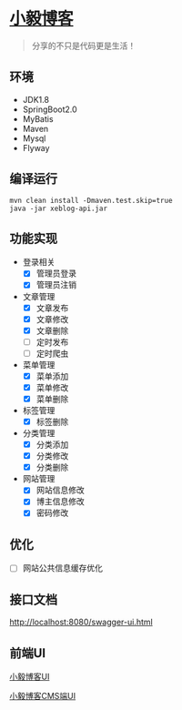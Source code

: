 [小毅博客](https://www.xeblog.cn)
===

> 分享的不只是代码更是生活！

## 环境

* JDK1.8
* SpringBoot2.0
* MyBatis
* Maven
* Mysql
* Flyway

## 编译运行

```
mvn clean install -Dmaven.test.skip=true
java -jar xeblog-api.jar
```

## 功能实现
- 登录相关
    - [x] 管理员登录
    - [x] 管理员注销
- 文章管理
   - [x] 文章发布
   - [x] 文章修改
   - [x] 文章删除
   - [ ] 定时发布
   - [ ] 定时爬虫
- 菜单管理
    - [x] 菜单添加
    - [x] 菜单修改
    - [x] 菜单删除
- 标签管理
    - [x] 标签删除
- 分类管理
    - [x] 分类添加
    - [x] 分类修改
    - [x] 分类删除
- 网站管理
    - [x] 网站信息修改
    - [x] 博主信息修改
    - [x] 密码修改
    
## 优化
- [ ] 网站公共信息缓存优化



## 接口文档

[http://localhost:8080/swagger-ui.html](http://localhost:8080/swagger-ui.html)

##  前端UI

[小毅博客UI](https://github.com/anlingyi/xeblog-ui)

[小毅博客CMS端UI](https://github.com/anlingyi/xeblog-cms-ui)

